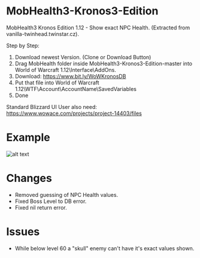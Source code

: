 # MobHealth3-Kronos3-Edition
MobHealth3 Kronos Edition 1.12 - Show exact NPC Health. (Extracted from vanilla-twinhead.twinstar.cz).

Step by Step:

1. Download newest Version. (Clone or Download Button)
2. Drag MobHealth folder inside MobHealth3-Kronos3-Edition-master into World of Warcraft 1.12\Interface\AddOns.
3. Download:  https://www.bit.ly/WoWKronosDB
4. Put that file into World of Warcraft 1.12\WTF\Account\AccountName\SavedVariables
5. Done

Standard Blizzard UI User also need: https://www.wowace.com/projects/project-14403/files

# Example
![alt text](https://i.imgur.com/2xVqsiU.png)

# Changes
- Removed guessing of NPC Health values.
- Fixed Boss Level to DB error.
- Fixed nil return error.

# Issues
- While below level 60 a "skull" enemy can't have it's exact values shown.

